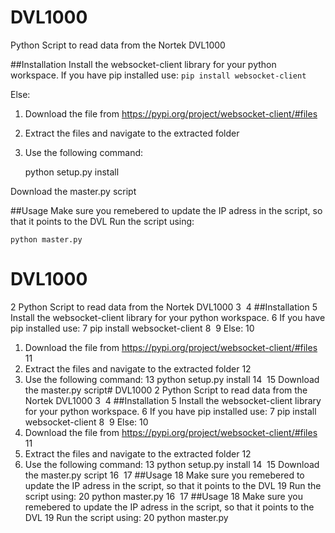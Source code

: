 # DVL1000
Python Script to read data from the Nortek DVL1000

##Installation
Install the websocket-client library for your python workspace.
If you have pip installed use:
`pip install websocket-client`

Else:
1. Download the file from https://pypi.org/project/websocket-client/#files
2. Extract the files and navigate to the extracted folder
3. Use the following command:

    python setup.py install

Download the master.py script

##Usage
Make sure you remebered to update the IP adress in the script, so that it points to the DVL
Run the script using:

    python master.py
# DVL1000
2
Python Script to read data from the Nortek DVL1000
3
​
4
##Installation
5
Install the websocket-client library for your python workspace.
6
If you have pip installed use:
7
  pip install websocket-client
8
​
9
Else:
10
1. Download the file from https://pypi.org/project/websocket-client/#files
11
2. Extract the files and navigate to the extracted folder
12
3. Use the following command:
13
  python setup.py install
14
​
15
Download the master.py script# DVL1000
2
Python Script to read data from the Nortek DVL1000
3
​
4
##Installation
5
Install the websocket-client library for your python workspace.
6
If you have pip installed use:
7
  pip install websocket-client
8
​
9
Else:
10
1. Download the file from https://pypi.org/project/websocket-client/#files
11
2. Extract the files and navigate to the extracted folder
12
3. Use the following command:
13
  python setup.py install
14
​
15
Download the master.py script
16
​
17
##Usage
18
Make sure you remebered to update the IP adress in the script, so that it points to the DVL
19
Run the script using:
20
  python master.py
16
​
17
##Usage
18
Make sure you remebered to update the IP adress in the script, so that it points to the DVL
19
Run the script using:
20
  python master.py
